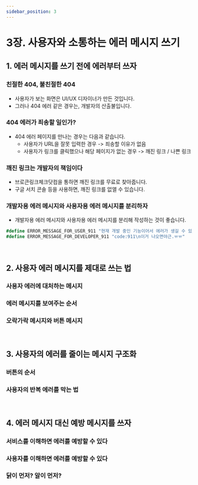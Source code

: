 ```yaml
---
sidebar_position: 3
---
```


# 3장. 사용자와 소통하는 에러 메시지 쓰기

## 1. 에러 메시지를 쓰기 전에 에러부터 쓰자

### 친절한 404, 불친절한 404

- 사용자가 보는 화면은 UI/UX 디자이너가 만든 것입니다.
- 그러나 404 에러 같은 경우는, 개발자의 산출불입니다.

### 404 에러가 죄송할 일인가?

- 404 에러 페이지를 만나는 경우는 다음과 같습니다.
  - 사용자가 URL을 잘못 입력한 경우 -> 죄송할 이유가 없음
  - 사용자가 링크를 클릭했으나 해당 페이지가 없는 경우 -> 깨진 링크 / 나쁜 링크

### 깨진 링크는 개발자의 책임이다

- 브로큰링크체크닷컴을 통하면 깨진 링크를 무료로 찾아줍니다.
- 구글 서치 콘솔 등을 사용하면, 깨진 링크를 없앨 수 있습니다.

### 개발자용 에러 메시지와 사용자용 에러 메시지를 분리하자

- 개발자용 에러 메시지와 사용자용 에러 메시지를 분리해 작성하는 것이 좋습니다.

```c#
#define ERROR_MESSAGE_FOR_USER_911 "현재 개발 중인 기능이어서 에러가 생길 수 있습니다. 양해 부탁드립니다."
#define ERROR_MESSAGE_FOR_DEVELOPER_911 "code:911\n이거 나오면야근.ㅠㅠ"
```

<br/>

## 2. 사용자 에러 메시지를 제대로 쓰는 법

### 사용자 에러에 대처하는 메시지

### 에러 메시지를 보여주는 순서

### 오락가락 메시지와 버튼 메시지

<br/>

## 3. 사용자의 에러를 줄이는 메시지 구조화

### 버튼의 순서

### 사용자의 반복 에러를 막는 법

<br/>

## 4. 에러 메시지 대신 예방 메시지를 쓰자

### 서비스를 이해하면 에러를 예방할 수 있다

### 사용자를 이해하면 에러를 예방할 수 있다

### 닭이 먼저? 알이 먼저?
